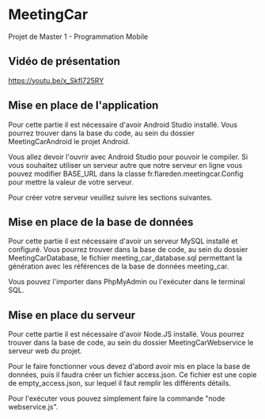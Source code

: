 # MeetingCar
Projet de Master 1 - Programmation Mobile

## Vidéo de présentation

https://youtu.be/x_SkfI725RY

## Mise en place de l'application

Pour cette partie il est nécessaire d'avoir Android Studio installé. 
Vous pourrez trouver dans la base du code, au sein du dossier MeetingCarAndroid le projet Android.
        
Vous allez devoir l'ouvrir avec Android Studio pour pouvoir le compiler. Si vous souhaitez utiliser un serveur autre que notre serveur en ligne vous pouvez modifier BASE_URL dans la classe fr.flareden.meetingcar.Config pour mettre la valeur de votre serveur.
        
Pour créer votre serveur veuillez suivre les sections suivantes.

## Mise en place de la base de données

Pour cette partie il est nécessaire d'avoir un serveur MySQL installé et configuré.
Vous pourrez trouver dans la base de code, au sein du dossier MeetingCarDatabase, le fichier meeting_car_database.sql permettant la génération avec les références de la base de données meeting_car.

Vous pouvez l'importer dans PhpMyAdmin ou l'exécuter dans le terminal SQL.

## Mise en place du serveur

Pour cette partie il est nécessaire d'avoir Node.JS installé. Vous pourrez trouver dans la base de code, au sein du dossier MeetingCarWebservice le serveur web du projet.
        
Pour le faire fonctionner vous devez d'abord avoir mis en place la base de données, puis il faudra créer un fichier access.json. Ce fichier est une copie de empty_access.json, sur lequel il faut remplir les différents détails.
        
Pour l'exécuter vous pouvez simplement faire la commande "node webservice.js".
